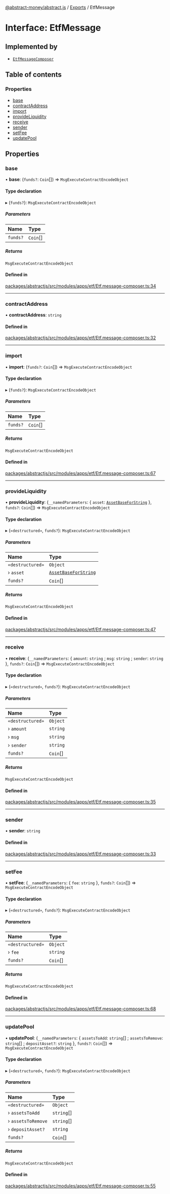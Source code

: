 [@abstract-money/abstract.js](../README.md) / [Exports](../modules.md) / EtfMessage

# Interface: EtfMessage

## Implemented by

- [`EtfMessageComposer`](../classes/EtfMessageComposer.md)

## Table of contents

### Properties

- [base](EtfMessage.md#base)
- [contractAddress](EtfMessage.md#contractaddress)
- [import](EtfMessage.md#import)
- [provideLiquidity](EtfMessage.md#provideliquidity)
- [receive](EtfMessage.md#receive)
- [sender](EtfMessage.md#sender)
- [setFee](EtfMessage.md#setfee)
- [updatePool](EtfMessage.md#updatepool)

## Properties

### base

• **base**: (`funds?`: `Coin`[]) => `MsgExecuteContractEncodeObject`

#### Type declaration

▸ (`funds?`): `MsgExecuteContractEncodeObject`

##### Parameters

| Name | Type |
| :------ | :------ |
| `funds?` | `Coin`[] |

##### Returns

`MsgExecuteContractEncodeObject`

#### Defined in

[packages/abstractjs/src/modules/apps/etf/Etf.message-composer.ts:34](https://github.com/AbstractSDK/frontend/blob/07410073/packages/abstractjs/src/modules/apps/etf/Etf.message-composer.ts#L34)

___

### contractAddress

• **contractAddress**: `string`

#### Defined in

[packages/abstractjs/src/modules/apps/etf/Etf.message-composer.ts:32](https://github.com/AbstractSDK/frontend/blob/07410073/packages/abstractjs/src/modules/apps/etf/Etf.message-composer.ts#L32)

___

### import

• **import**: (`funds?`: `Coin`[]) => `MsgExecuteContractEncodeObject`

#### Type declaration

▸ (`funds?`): `MsgExecuteContractEncodeObject`

##### Parameters

| Name | Type |
| :------ | :------ |
| `funds?` | `Coin`[] |

##### Returns

`MsgExecuteContractEncodeObject`

#### Defined in

[packages/abstractjs/src/modules/apps/etf/Etf.message-composer.ts:67](https://github.com/AbstractSDK/frontend/blob/07410073/packages/abstractjs/src/modules/apps/etf/Etf.message-composer.ts#L67)

___

### provideLiquidity

• **provideLiquidity**: (`__namedParameters`: { `asset`: [`AssetBaseForString`](EtfTypes.AssetBaseForString.md)  }, `funds?`: `Coin`[]) => `MsgExecuteContractEncodeObject`

#### Type declaration

▸ (`«destructured»`, `funds?`): `MsgExecuteContractEncodeObject`

##### Parameters

| Name | Type |
| :------ | :------ |
| `«destructured»` | `Object` |
| › `asset` | [`AssetBaseForString`](EtfTypes.AssetBaseForString.md) |
| `funds?` | `Coin`[] |

##### Returns

`MsgExecuteContractEncodeObject`

#### Defined in

[packages/abstractjs/src/modules/apps/etf/Etf.message-composer.ts:47](https://github.com/AbstractSDK/frontend/blob/07410073/packages/abstractjs/src/modules/apps/etf/Etf.message-composer.ts#L47)

___

### receive

• **receive**: (`__namedParameters`: { `amount`: `string` ; `msg`: `string` ; `sender`: `string`  }, `funds?`: `Coin`[]) => `MsgExecuteContractEncodeObject`

#### Type declaration

▸ (`«destructured»`, `funds?`): `MsgExecuteContractEncodeObject`

##### Parameters

| Name | Type |
| :------ | :------ |
| `«destructured»` | `Object` |
| › `amount` | `string` |
| › `msg` | `string` |
| › `sender` | `string` |
| `funds?` | `Coin`[] |

##### Returns

`MsgExecuteContractEncodeObject`

#### Defined in

[packages/abstractjs/src/modules/apps/etf/Etf.message-composer.ts:35](https://github.com/AbstractSDK/frontend/blob/07410073/packages/abstractjs/src/modules/apps/etf/Etf.message-composer.ts#L35)

___

### sender

• **sender**: `string`

#### Defined in

[packages/abstractjs/src/modules/apps/etf/Etf.message-composer.ts:33](https://github.com/AbstractSDK/frontend/blob/07410073/packages/abstractjs/src/modules/apps/etf/Etf.message-composer.ts#L33)

___

### setFee

• **setFee**: (`__namedParameters`: { `fee`: `string`  }, `funds?`: `Coin`[]) => `MsgExecuteContractEncodeObject`

#### Type declaration

▸ (`«destructured»`, `funds?`): `MsgExecuteContractEncodeObject`

##### Parameters

| Name | Type |
| :------ | :------ |
| `«destructured»` | `Object` |
| › `fee` | `string` |
| `funds?` | `Coin`[] |

##### Returns

`MsgExecuteContractEncodeObject`

#### Defined in

[packages/abstractjs/src/modules/apps/etf/Etf.message-composer.ts:68](https://github.com/AbstractSDK/frontend/blob/07410073/packages/abstractjs/src/modules/apps/etf/Etf.message-composer.ts#L68)

___

### updatePool

• **updatePool**: (`__namedParameters`: { `assetsToAdd`: `string`[] ; `assetsToRemove`: `string`[] ; `depositAsset?`: `string`  }, `funds?`: `Coin`[]) => `MsgExecuteContractEncodeObject`

#### Type declaration

▸ (`«destructured»`, `funds?`): `MsgExecuteContractEncodeObject`

##### Parameters

| Name | Type |
| :------ | :------ |
| `«destructured»` | `Object` |
| › `assetsToAdd` | `string`[] |
| › `assetsToRemove` | `string`[] |
| › `depositAsset?` | `string` |
| `funds?` | `Coin`[] |

##### Returns

`MsgExecuteContractEncodeObject`

#### Defined in

[packages/abstractjs/src/modules/apps/etf/Etf.message-composer.ts:55](https://github.com/AbstractSDK/frontend/blob/07410073/packages/abstractjs/src/modules/apps/etf/Etf.message-composer.ts#L55)
